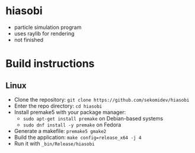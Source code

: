 # hiasobi
- particle simulation program
- uses raylib for rendering
- not finished

# Build instructions
## Linux
- Clone the repository: `git clone https://github.com/sekomidev/hiasobi`
- Enter the repo directory: `cd hiasobi`
- Install premake5 with your package manager:
  - `sudo apt-get install premake` on Debian-based systems 
  - `sudo dnf install -y premake` on Fedora
- Generate a makefile: `premake5 gmake2`
- Build the application: `make config=release_x64 -j 4`
- Run it with `_bin/Release/hiasobi`
